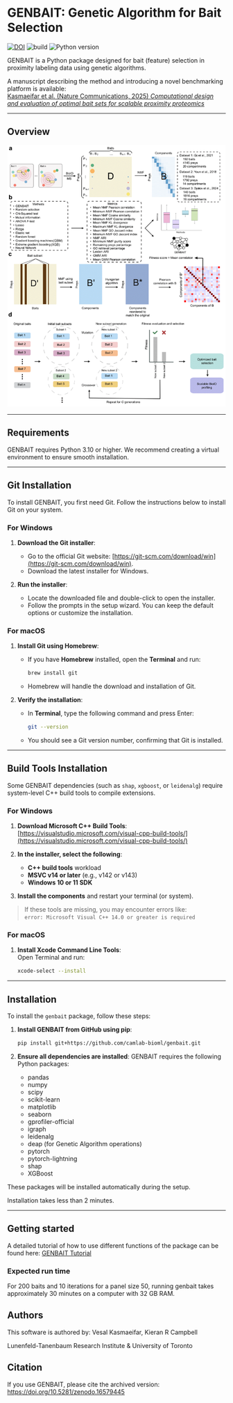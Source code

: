 # GENBAIT: Genetic Algorithm for Bait Selection

[![DOI](https://zenodo.org/badge/865738565.svg)](https://doi.org/10.5281/zenodo.16579445)
![build](https://img.shields.io/badge/Build-passing-brightgreen)
![Python version](https://img.shields.io/badge/Python-3.10-blue)

GENBAIT is a Python package designed for bait (feature) selection in proximity labeling data using genetic algorithms. 

A manuscript describing the method and introducing a novel benchmarking platform is available:  
[Kasmaeifar et al. (Nature Communications, 2025) _Computational design and evaluation of optimal bait sets for scalable proximity proteomics_](https://www.nature.com/articles/s41467-025-64383-1)

---

## Overview

![GENBAIT Overview](https://github.com/camlab-bioml/genbait/blob/main/overview_figure.png)

---

## Requirements

GENBAIT requires Python 3.10 or higher. We recommend creating a virtual environment to ensure smooth installation.

---

## Git Installation

To install GENBAIT, you first need Git. Follow the instructions below to install Git on your system.

### For Windows

1. **Download the Git installer**:
   - Go to the official Git website: [https://git-scm.com/download/win](https://git-scm.com/download/win).
   - Download the latest installer for Windows.

2. **Run the installer**:
   - Locate the downloaded file and double-click to open the installer.
   - Follow the prompts in the setup wizard. You can keep the default options or customize the installation.

### For macOS

1. **Install Git using Homebrew**:
   - If you have **Homebrew** installed, open the **Terminal** and run:
     ```bash
     brew install git
     ```
   - Homebrew will handle the download and installation of Git.

2. **Verify the installation**:
   - In **Terminal**, type the following command and press Enter:
     ```bash
     git --version
     ```
   - You should see a Git version number, confirming that Git is installed.

---

## Build Tools Installation

Some GENBAIT dependencies (such as `shap`, `xgboost`, or `leidenalg`) require system-level C++ build tools to compile extensions.

### For Windows

1. **Download Microsoft C++ Build Tools**:  
   [https://visualstudio.microsoft.com/visual-cpp-build-tools/](https://visualstudio.microsoft.com/visual-cpp-build-tools/)

2. **In the installer, select the following**:
   - **C++ build tools** workload
   - **MSVC v14 or later** (e.g., v142 or v143)
   - **Windows 10 or 11 SDK**

3. **Install the components** and restart your terminal (or system).

> If these tools are missing, you may encounter errors like:  
> `error: Microsoft Visual C++ 14.0 or greater is required`

### For macOS

1. **Install Xcode Command Line Tools**:  
   Open Terminal and run:
   ```bash
   xcode-select --install

---

## Installation

To install the `genbait` package, follow these steps:

1. **Install GENBAIT from GitHub using pip**:
    ```bash
    pip install git+https://github.com/camlab-bioml/genbait.git
    ```

2. **Ensure all dependencies are installed**:
    GENBAIT requires the following Python packages:
    - pandas
    - numpy
    - scipy
    - scikit-learn
    - matplotlib
    - seaborn
    - gprofiler-official
    - igraph
    - leidenalg
    - deap (for Genetic Algorithm operations)
    - pytorch
    - pytorch-lightning 
    - shap
    - XGBoost

These packages will be installed automatically during the setup.

Installation takes less than 2 minutes.

---

## Getting started

A detailed tutorial of how to use different functions of the package can be found here: [GENBAIT Tutorial](https://github.com/camlab-bioml/genbait/blob/main/tutorials/GENBAIT_tutorial.ipynb)

### Expected run time
For 200 baits and 10 iterations for a panel size 50, running genbait takes approximately 30 minutes on a computer with 32 GB RAM.

## Authors

This software is authored by: Vesal Kasmaeifar, Kieran R Campbell  

Lunenfeld-Tanenbaum Research Institute & University of Toronto

## Citation

If you use GENBAIT, please cite the archived version:
https://doi.org/10.5281/zenodo.16579445